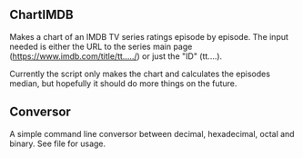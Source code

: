 ## ChartIMDB
Makes a chart of an IMDB TV series ratings episode by episode. The input needed is either the URL to the series main page (https://www.imdb.com/title/tt...../) or just the "ID" (tt....).

Currently the script only makes the chart and calculates the episodes median, but hopefully it should do more things on the future.

## Conversor
A simple command line conversor between decimal, hexadecimal, octal and binary. See file for usage.